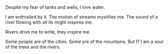 Despite my fear of tanks and wells, I love water.

I am enthralled by it. The motion of streams mystifies me. The sound of a river flowing with all its might inspires me.

Rivers drive me to write, they inspire me.

Some people are of the cities. Some are of the mountains. But I? I am a soul of the trees and the rivers.
